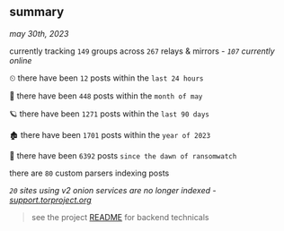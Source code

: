 
## summary
_may 30th, 2023_

currently tracking `149` groups across `267` relays & mirrors - _`107` currently online_

⏲ there have been `12` posts within the `last 24 hours`

🦈 there have been `448` posts within the `month of may`

🪐 there have been `1271` posts within the `last 90 days`

🏚 there have been `1701` posts within the `year of 2023`

🦕 there have been `6392` posts `since the dawn of ransomwatch`

there are `80` custom parsers indexing posts

_`20` sites using v2 onion services are no longer indexed - [support.torproject.org](https://support.torproject.org/onionservices/v2-deprecation/)_

> see the project [README](https://github.com/joshhighet/ransomwatch#ransomwatch--) for backend technicals
